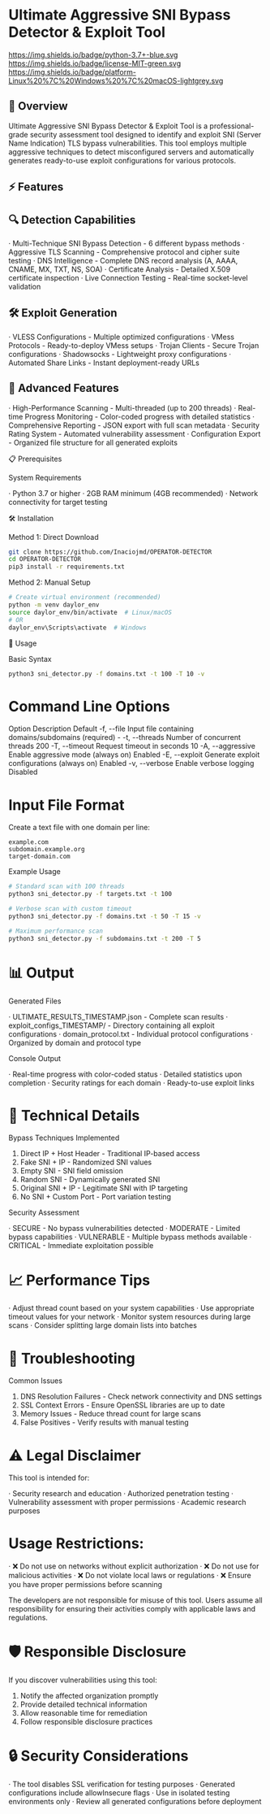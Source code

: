 
# Ultimate Aggressive SNI Bypass Detector & Exploit Tool

https://img.shields.io/badge/python-3.7+-blue.svg
https://img.shields.io/badge/license-MIT-green.svg
https://img.shields.io/badge/platform-Linux%20%7C%20Windows%20%7C%20macOS-lightgrey.svg

## 🚀 Overview

Ultimate Aggressive SNI Bypass Detector & Exploit Tool is a professional-grade security assessment tool designed to identify and exploit SNI (Server Name Indication) TLS bypass vulnerabilities. This tool employs multiple aggressive techniques to detect misconfigured servers and automatically generates ready-to-use exploit configurations for various protocols.

## ⚡ Features

## 🔍 Detection Capabilities

· Multi-Technique SNI Bypass Detection - 6 different bypass methods
· Aggressive TLS Scanning - Comprehensive protocol and cipher suite testing
· DNS Intelligence - Complete DNS record analysis (A, AAAA, CNAME, MX, TXT, NS, SOA)
· Certificate Analysis - Detailed X.509 certificate inspection
· Live Connection Testing - Real-time socket-level validation

## 🛠️ Exploit Generation

· VLESS Configurations - Multiple optimized configurations
· VMess Protocols - Ready-to-deploy VMess setups
· Trojan Clients - Secure Trojan configurations
· Shadowsocks - Lightweight proxy configurations
· Automated Share Links - Instant deployment-ready URLs

## 🎯 Advanced Features

· High-Performance Scanning - Multi-threaded (up to 200 threads)
· Real-time Progress Monitoring - Color-coded progress with detailed statistics
· Comprehensive Reporting - JSON export with full scan metadata
· Security Rating System - Automated vulnerability assessment
· Configuration Export - Organized file structure for all generated exploits

📋 Prerequisites

System Requirements

· Python 3.7 or higher
· 2GB RAM minimum (4GB recommended)
· Network connectivity for target testing

🛠️ Installation

Method 1: Direct Download

```bash
git clone https://github.com/Inaciojmd/OPERATOR-DETECTOR
cd OPERATOR-DETECTOR
pip3 install -r requirements.txt
```

Method 2: Manual Setup

```bash
# Create virtual environment (recommended)
python -m venv daylor_env
source daylor_env/bin/activate  # Linux/macOS
# OR
daylor_env\Scripts\activate  # Windows
```

📖 Usage

Basic Syntax

```bash
python3 sni_detector.py -f domains.txt -t 100 -T 10 -v
```

# Command Line Options

Option Description Default
-f, --file Input file containing domains/subdomains (required) -
-t, --threads Number of concurrent threads 200
-T, --timeout Request timeout in seconds 10
-A, --aggressive Enable aggressive mode (always on) Enabled
-E, --exploit Generate exploit configurations (always on) Enabled
-v, --verbose Enable verbose logging Disabled

# Input File Format

Create a text file with one domain per line:

```
example.com
subdomain.example.org
target-domain.com
```

Example Usage

```bash
# Standard scan with 100 threads
python3 sni_detector.py -f targets.txt -t 100

# Verbose scan with custom timeout
python3 sni_detector.py -f domains.txt -t 50 -T 15 -v

# Maximum performance scan
python3 sni_detector.py -f subdomains.txt -t 200 -T 5
```

# 📊 Output

Generated Files

· ULTIMATE_RESULTS_TIMESTAMP.json - Complete scan results
· exploit_configs_TIMESTAMP/ - Directory containing all exploit configurations
  · domain_protocol.txt - Individual protocol configurations
  · Organized by domain and protocol type

Console Output

· Real-time progress with color-coded status
· Detailed statistics upon completion
· Security ratings for each domain
· Ready-to-use exploit links

# 🔧 Technical Details

Bypass Techniques Implemented

1. Direct IP + Host Header - Traditional IP-based access
2. Fake SNI + IP - Randomized SNI values
3. Empty SNI - SNI field omission
4. Random SNI - Dynamically generated SNI
5. Original SNI + IP - Legitimate SNI with IP targeting
6. No SNI + Custom Port - Port variation testing

Security Assessment

· SECURE - No bypass vulnerabilities detected
· MODERATE - Limited bypass capabilities
· VULNERABLE - Multiple bypass methods available
· CRITICAL - Immediate exploitation possible


# 📈 Performance Tips

· Adjust thread count based on your system capabilities
· Use appropriate timeout values for your network
· Monitor system resources during large scans
· Consider splitting large domain lists into batches

# 🐛 Troubleshooting

Common Issues

1. DNS Resolution Failures - Check network connectivity and DNS settings
2. SSL Context Errors - Ensure OpenSSL libraries are up to date
3. Memory Issues - Reduce thread count for large scans
4. False Positives - Verify results with manual testing

# ⚠️ Legal Disclaimer

This tool is intended for:

· Security research and education
· Authorized penetration testing
· Vulnerability assessment with proper permissions
· Academic research purposes

# Usage Restrictions:

· ❌ Do not use on networks without explicit authorization
· ❌ Do not use for malicious activities
· ❌ Do not violate local laws or regulations
· ❌ Ensure you have proper permissions before scanning

The developers are not responsible for misuse of this tool. Users assume all responsibility for ensuring their activities comply with applicable laws and regulations.

# 🛡️ Responsible Disclosure

If you discover vulnerabilities using this tool:

1. Notify the affected organization promptly
2. Provide detailed technical information
3. Allow reasonable time for remediation
4. Follow responsible disclosure practices

# 🔒 Security Considerations

· The tool disables SSL verification for testing purposes
· Generated configurations include allowInsecure flags
· Use in isolated testing environments only
· Review all generated configurations before deployment


